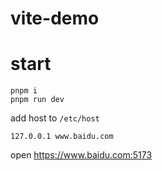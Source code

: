# vite-demo

# start

```shell
pnpm i 
pnpm run dev
```

add host to `/etc/host`
```
127.0.0.1 www.baidu.com
```

open https://www.baidu.com:5173